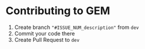 # Contributing to GEM
1. Create branch ```"#ISSUE_NUM_description"``` from ```dev```
2. Commit your code there
3. Create Pull Request to ```dev```
